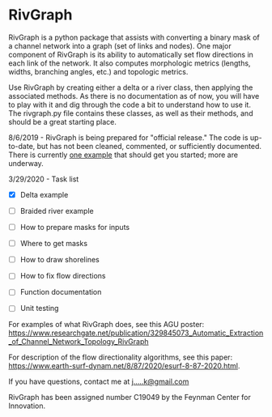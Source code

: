 # RivGraph

RivGraph is a python package that assists with converting a binary mask of a channel network into a graph (set of links and nodes). One major component of RivGraph is its ability to automatically set flow directions in each link of the network. It also computes morphologic metrics (lengths, widths, branching angles, etc.) and topologic metrics.

Use RivGraph by creating either a delta or a river class, then applying the associated methods. As there is no documentation as of now, you will have to play with it and dig through the code a bit to understand how to use it. The rivgraph.py file contains these classes, as well as their methods, and should be a great starting place.

8/6/2019 - RivGraph is being prepared for "official release." The code is up-to-date, but has not been cleaned, commented, or sufficiently documented. There is currently [one example](https://github.com/jonschwenk/RivGraph/blob/master/examples/delta_example.py.ipynb) that should get you started; more are underway. 

3/29/2020 - Task list
- [x] Delta example
- [ ] Braided river example
- [ ] How to prepare masks for inputs
- [ ] Where to get masks
- [ ] How to draw shorelines
- [ ] How to fix flow directions
- [ ] Function documentation
- [ ] Unit testing


For examples of what RivGraph does, see this AGU poster: https://www.researchgate.net/publication/329845073_Automatic_Extraction_of_Channel_Network_Topology_RivGraph

For description of the flow directionality algorithms, see this paper: https://www.earth-surf-dynam.net/8/87/2020/esurf-8-87-2020.html.

If you have questions, contact me at j.....k@gmail.com

RivGraph has been assigned number C19049 by the Feynman Center for Innovation.
